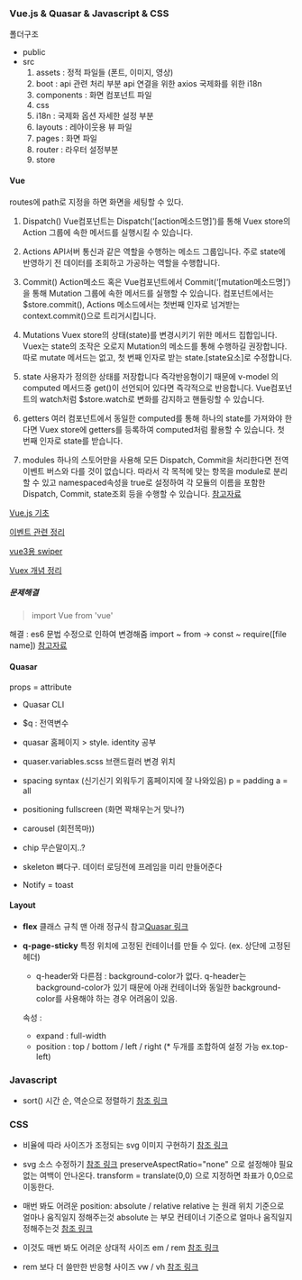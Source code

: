 ### Vue.js & Quasar & Javascript & CSS

폴더구조
- public
- src
    1. assets : 정적 파일들 (폰트, 이미지, 영상)
    2. boot : api 관련 처리 부분
        api 연결을 위한 axios
        국제화를 위한 i18n
    3. components : 화면 컴포넌트 파일
    4. css
    5. i18n : 국제화 옵션 자세한 설정 부분
    6. layouts : 레아이웃용 뷰 파일
    7. pages : 화면 파일
    8. router : 라우터 설정부분
    9. store

#### Vue
routes에 path로 지정을 하면 화면을 세팅할 수 있다.

1. Dispatch()
Vue컴포넌트는 Dispatch(‘[action메소드명]’)를 통해 Vuex store의 Action 그룹에 속한 메서드를 실행시킬 수 있습니다.

2. Actions
API서버 통신과 같은 역할을 수행하는 메소드 그룹입니다.
주로 state에 반영하기 전 데이터를 조회하고 가공하는 역할을 수행합니다.

3. Commit()
Action메소드 혹은 Vue컴포넌트에서 Commit(‘[mutation메소드명]’)을 통해 Mutation 그룹에 속한 메서드를 실행할 수 있습니다.
컴포넌트에서는 $store.commit(), Actions 메소드에서는 첫번째 인자로 넘겨받는 context.commit()으로 트리거시킵니다.

4. Mutations
Vuex store의 상태(state)를 변경시키기 위한 메서드 집합입니다.
Vuex는 state의 조작은 오로지 Mutation의 메소드를 통해 수행하길 권장합니다.
따로 mutate 메서드는 없고, 첫 번째 인자로 받는 state.[state요소]로 수정합니다.

5. state
사용자가 정의한 상태를 저장합니다
즉각반응형이기 때문에 v-model 의 computed 메서드중 get()이 선언되어 있다면 즉각적으로 반응합니다.
Vue컴포넌트의 watch처럼 $store.watch로 변화를 감지하고 핸들링할 수 있습니다.

6. getters
여러 컴포넌트에서 동일한 computed를 통해 하나의 state를 가져와야 한다면 Vuex store에 getters를 등록하여 computed처럼 활용할 수 있습니다.
첫 번째 인자로 state를 받습니다.

7. modules
하나의 스토어만을 사용해 모든 Dispatch, Commit을 처리한다면 전역 이벤트 버스와 다를 것이 없습니다.
따라서 각 목적에 맞는 항목을 module로 분리할 수 있고 namespaced속성을 true로 설정하여 각 모듈의 이름을 포함한 Dispatch, Commit, state조회 등을 수행할 수 있습니다.
[참고자료](http://labs.brandi.co.kr/2018/12/13/kangww.html)


[Vue.js 기초](https://joshua1988.github.io/web-development/vuejs/vuejs-tutorial-for-beginner/)

[이벤트 관련 정리](https://uxgjs.tistory.com/119)

[vue3용 swiper](https://swiperjs.com/vue)

[Vuex 개념 정리](https://webruden.tistory.com/340)

##### **문제해결**
> import Vue from 'vue'

해결 : es6 문법 수정으로 인하여 변경해줌
    import ~ from -> const ~ require([file name])
[참고자료](https://stackoverflow.com/questions/65978209/vue-router-import-not-working-with-require)

#### Quasar
props = attribute

- Quasar CLI
- $q : 전역변수
- quasar 홈페이지 > style. identity 공부
- quaser.variables.scss 브랜드컬러 변경 위치

- spacing syntax (신기신기 외워두기 홈페이지에 잘 나와있음)
    p = padding
    a = all

- positioning
    fullscreen (화면 꽉채우는거 맞나?)

- carousel (회전목마))

- chip
    무슨말이지..?

- skeleton
    뼈다구. 데이터 로딩전에 프레임을 미리 만들어준다

- Notify
    = toast


#### **Layout**
- **flex**
클래스 규칙 맨 아래 정규식 참고[Quasar 링크](https://quasar.dev/layout/grid/introduction-to-flexbox)

- **q-page-sticky**
    특정 위치에 고정된 컨테이너를 만들 수 있다. (ex. 상단에 고정된 헤더)
    * q-header와 다른점 : background-color가 없다. q-header는 background-color가 있기 때문에 아래 컨테이너와 동일한 background-color를 사용해야 하는 경우 어려움이 있음.

    속성 :
    - expand : full-width
    - position : top / bottom / left / right (* 두개를 조합하여 설정 가능 ex.top-left)

### Javascript
- sort() 시간 순, 역순으로 정렬하기
[참조 링크](https://dkmqflx.github.io/frontend/2021/04/21/javascript-sortbydate/)

### CSS
- 비율에 따라 사이즈가 조정되는 svg 이미지 구현하기
[참조 링크](https://im-developer.tistory.com/200)

- svg 소스 수정하기
[참조 링크](https://code-masterjung.tistory.com/108)
preserveAspectRatio="none" 으로 설정해야 필요없는 여백이 안나온다.
transform = translate(0,0) 으로 지정하면 좌표가 0,0으로 이동한다.

- 매번 봐도 어려운 position: absolute / relative
relative 는 원래 위치 기준으로 얼마나 움직일지 정해주는것
absolute 는 부모 컨테이너 기준으로 얼마나 움직일지 정해주는것
[참조 링크](https://www.daleseo.com/css-position/)

- 이것도 매번 봐도 어려운 상대적 사이즈 em / rem
[참조 링크](https://www.daleseo.com/css-em-rem/)

- rem 보다 더 쓸만한 반응형 사이즈 vw / vh
[참조 링크](https://nykim.work/85)